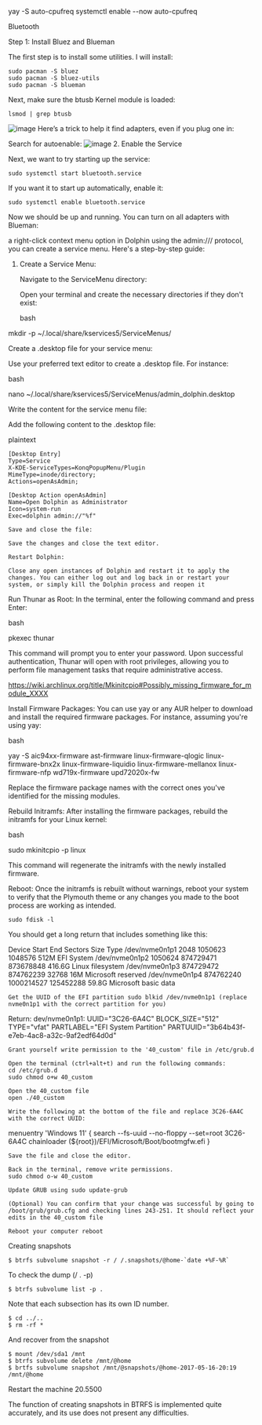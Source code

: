 yay -S auto-cpufreq
systemctl enable --now auto-cpufreq 

Bluetooth

Step 1: Install Bluez and Blueman

The first step is to install some utilities.
I will install:
```
sudo pacman -S bluez
sudo pacman -S bluez-utils
sudo pacman -S blueman
```
Next, make sure the btusb Kernel module is loaded:
```
lsmod | grep btusb
```
![image](https://github.com/ab-kaium/arch-btrfs-install/assets/101384847/50e6c42e-6f16-4f75-ac48-c47c451187e9)
Here’s a trick to help it find adapters, even if you plug one in:

Search for autoenable:
![image](https://github.com/ab-kaium/arch-btrfs-install/assets/101384847/01c5dd22-6a97-4c45-a2f4-4a08aca612cc)
2. Enable the Service

Next, we want to try starting up the service:
```
sudo systemctl start bluetooth.service
```
If you want it to start up automatically, enable it:
```
sudo systemctl enable bluetooth.service
```
Now we should be up and running. You can turn on all adapters with Blueman:

 a right-click context menu option in Dolphin using the admin:/// protocol, you can create a service menu. Here's a step-by-step guide:
1. Create a Service Menu:

    Navigate to the ServiceMenu directory:

    Open your terminal and create the necessary directories if they don't exist:

    bash

mkdir -p ~/.local/share/kservices5/ServiceMenus/

Create a .desktop file for your service menu:

Use your preferred text editor to create a .desktop file. For instance:

bash

nano ~/.local/share/kservices5/ServiceMenus/admin_dolphin.desktop

Write the content for the service menu file:

Add the following content to the .desktop file:

plaintext

    [Desktop Entry]
    Type=Service
    X-KDE-ServiceTypes=KonqPopupMenu/Plugin
    MimeType=inode/directory;
    Actions=openAsAdmin;

    [Desktop Action openAsAdmin]
    Name=Open Dolphin as Administrator
    Icon=system-run
    Exec=dolphin admin://"%f"

    Save and close the file:

    Save the changes and close the text editor.

    Restart Dolphin:

    Close any open instances of Dolphin and restart it to apply the changes. You can either log out and log back in or restart your system, or simply kill the Dolphin process and reopen it


Run Thunar as Root: In the terminal, enter the following command and press Enter:

bash

pkexec thunar

This command will prompt you to enter your password. Upon successful authentication, Thunar will open with root privileges, allowing you to perform file management tasks that require administrative access.


https://wiki.archlinux.org/title/Mkinitcpio#Possibly_missing_firmware_for_module_XXXX

Install Firmware Packages:
You can use yay or any AUR helper to download and install the required firmware packages. For instance, assuming you're using yay:

bash

yay -S aic94xx-firmware ast-firmware linux-firmware-qlogic linux-firmware-bnx2x linux-firmware-liquidio linux-firmware-mellanox linux-firmware-nfp wd719x-firmware upd72020x-fw

Replace the firmware package names with the correct ones you've identified for the missing modules.

Rebuild Initramfs:
After installing the firmware packages, rebuild the initramfs for your Linux kernel:

bash

sudo mkinitcpio -p linux

This command will regenerate the initramfs with the newly installed firmware.

Reboot:
Once the initramfs is rebuilt without warnings, reboot your system to verify that the Plymouth theme or any changes you made to the boot process are working as intended.






    sudo fdisk -l

You should get a long return that includes something like this:

Device             Start        End   Sectors   Size Type
/dev/nvme0n1p1      2048    1050623   1048576   512M EFI System
/dev/nvme0n1p2   1050624  874729471 873678848 416.6G Linux filesystem
/dev/nvme0n1p3 874729472  874762239     32768    16M Microsoft reserved
/dev/nvme0n1p4 874762240 1000214527 125452288  59.8G Microsoft basic data

    Get the UUID of the EFI partition sudo blkid /dev/nvme0n1p1 (replace nvme0n1p1 with the correct partition for you)

Return: dev/nvme0n1p1: UUID="3C26-6A4C" BLOCK_SIZE="512" TYPE="vfat" PARTLABEL="EFI System Partition" PARTUUID="3b64b43f-e7eb-4ac8-a32c-9af2edf64d0d"

    Grant yourself write permission to the '40_custom' file in /etc/grub.d

    Open the terminal (ctrl+alt+t) and run the following commands:
    cd /etc/grub.d
    sudo chmod o+w 40_custom

    Open the 40_custom file
    open ./40_custom

    Write the following at the bottom of the file and replace 3C26-6A4C with the correct UUID:

menuentry 'Windows 11' {
    search --fs-uuid --no-floppy --set=root 3C26-6A4C
    chainloader (${root})/EFI/Microsoft/Boot/bootmgfw.efi
}

    Save the file and close the editor.

    Back in the terminal, remove write permissions.
    sudo chmod o-w 40_custom

    Update GRUB using sudo update-grub

    (Optional) You can confirm that your change was successful by going to /boot/grub/grub.cfg and checking lines 243-251. It should reflect your edits in the 40_custom file

    Reboot your computer reboot




Creating snapshots
```shell
$ btrfs subvolume snapshot -r / /.snapshots/@home-`date +%F-%R`
```
To check the dump (/ . -p)
```shell
$ btrfs subvolume list -p .
```
Note that each subsection has its own ID number.
```shell
$ cd ../..
$ rm -rf *
```
And recover from the snapshot
```shell
$ mount /dev/sda1 /mnt
$ btrfs subvolume delete /mnt/@home
$ brtfs subvolume snapshot /mnt/@snapshots/@home-2017-05-16-20:19 /mnt/@home
```
Restart the machine 20.5500

The function of creating snapshots in BTRFS is implemented quite accurately, and its use does not present any difficulties.
